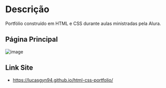 # Descrição
Portfólio construído em HTML e CSS durante aulas ministradas pela Alura.

## Página Principal
![image](https://github.com/Lucasgyn94/html-css-portfolio/assets/91031320/e28428cb-7b6b-4474-86c2-ea4a08bae79f)


## Link Site
* https://lucasgyn94.github.io/html-css-portfolio/
